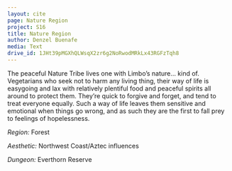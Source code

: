 ```yaml
---
layout: cite
page: Nature Region
project: S16
title: Nature Region
author: Denzel Buenafe
media: Text
drive_id: 1JHt39pMGXhQLWsqX2zr6g2NoRwodMRkLx43RGFzTqh8
---
```

The peaceful Nature Tribe lives one with Limbo’s nature… kind of. Vegetarians who seek not to harm any living thing, their way of life is easygoing and lax with relatively plentiful food and peaceful spirits all around to protect them. They’re quick to forgive and forget, and tend to treat everyone equally. Such a way of life leaves them sensitive and emotional when things go wrong, and as such they are the first to fall prey to feelings of hopelessness.

*Region:* Forest

*Aesthetic:* Northwest Coast/Aztec influences

*Dungeon:* Everthorn Reserve
